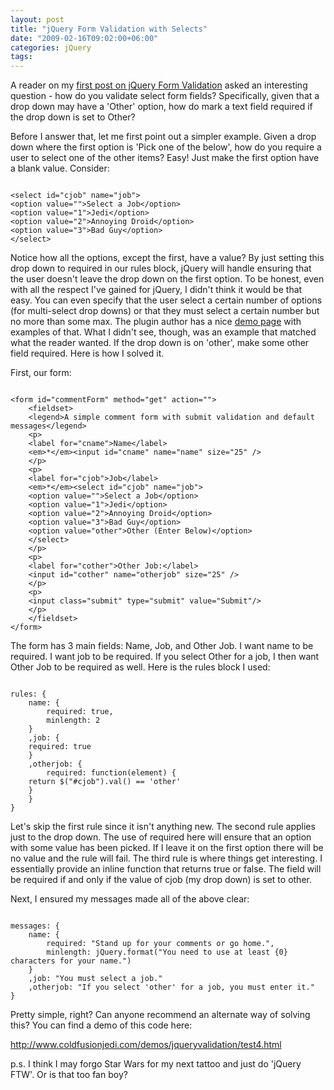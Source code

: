```yaml
---
layout: post
title: "jQuery Form Validation with Selects"
date: "2009-02-16T09:02:00+06:00"
categories: jQuery 
tags: 
---
```


A reader on my <a href="http://www.raymondcamden.com/index.cfm/2009/2/9/An-introduction-to-jQuery-and-Form-Validation">first post on jQuery Form Validation</a> asked an interesting question - how do you validate select form fields? Specifically, given that a drop down may have a 'Other' option, how do mark a text field required if the drop down is set to Other?
<!--more-->
Before I answer that, let me first point out a simpler example. Given a drop down where the first option is 'Pick one of the below', how do you require a user to select one of the other items? Easy! Just make the first option have a blank value. Consider:

<code>
&lt;select id="cjob" name="job"&gt;
&lt;option value=""&gt;Select a Job&lt;/option&gt;
&lt;option value="1"&gt;Jedi&lt;/option&gt;
&lt;option value="2"&gt;Annoying Droid&lt;/option&gt;
&lt;option value="3"&gt;Bad Guy&lt;/option&gt;
&lt;/select&gt;
</code>

Notice how all the options, except the first, have a value? By just setting this drop down to required in our rules block, jQuery will handle ensuring that the user doesn't leave the drop down on the first option. To be honest, even with all the respect I've gained for jQuery, I didn't think it would be that easy. You can even specify that the user select a certain number of options (for multi-select drop downs) or that they must select a certain number but no more than some max. The plugin author has a nice <a href="http://jquery.bassistance.de/validate/demo/radio-checkbox-select-demo.html">demo page</a> with examples of that. What I didn't see, though, was an example that matched what the reader wanted. If the drop down is on 'other', make some other field required. Here is how I solved it.

First, our form:

<code>
&lt;form id="commentForm" method="get" action=""&gt;
	&lt;fieldset&gt;
	&lt;legend&gt;A simple comment form with submit validation and default messages&lt;/legend&gt;
	&lt;p&gt;
	&lt;label for="cname"&gt;Name&lt;/label&gt;
	&lt;em&gt;*&lt;/em&gt;&lt;input id="cname" name="name" size="25" /&gt;
	&lt;/p&gt;
	&lt;p&gt;
	&lt;label for="cjob"&gt;Job&lt;/label&gt;
	&lt;em&gt;*&lt;/em&gt;&lt;select id="cjob" name="job"&gt;
	&lt;option value=""&gt;Select a Job&lt;/option&gt;
	&lt;option value="1"&gt;Jedi&lt;/option&gt;
	&lt;option value="2"&gt;Annoying Droid&lt;/option&gt;
	&lt;option value="3"&gt;Bad Guy&lt;/option&gt;
	&lt;option value="other"&gt;Other (Enter Below)&lt;/option&gt;
	&lt;/select&gt;
	&lt;/p&gt;   
	&lt;p&gt;
	&lt;label for="cother"&gt;Other Job:&lt;/label&gt;
	&lt;input id="cother" name="otherjob" size="25" /&gt;
	&lt;/p&gt;
	&lt;p&gt;
	&lt;input class="submit" type="submit" value="Submit"/&gt;
	&lt;/p&gt;
	&lt;/fieldset&gt;
&lt;/form&gt;
</code>

The form has 3 main fields: Name, Job, and Other Job. I want name to be required. I want job to be required. If you select Other for a job, I then want Other Job to be required as well. Here is the rules block I used:

<code>
rules: {
    name: {
    	required: true,
    	minlength: 2
    }
    ,job: {
	required: true
    }
    ,otherjob: {
    	required: function(element) {
	return $("#cjob").val() == 'other'
	}
    }
}
</code>

Let's skip the first rule since it isn't anything new. The second rule applies just to the drop down. The use of required here will ensure that an option with some value has been picked. If I leave it on the first option there will be no value and the rule will fail. The third rule is where things get interesting. I essentially provide an inline function that returns true or false. The field will be required if and only if the value of cjob (my drop down) is set to other.

Next, I ensured my messages made all of the above clear:

<code>
messages: {
    name: {
    	required: "Stand up for your comments or go home.",
    	minlength: jQuery.format("You need to use at least {0} characters for your name.")
    }
    ,job: "You must select a job."
    ,otherjob: "If you select 'other' for a job, you must enter it."
}
</code>

Pretty simple, right? Can anyone recommend an alternate way of solving this? You can find a demo of this code here:

<a href="http://www.coldfusionjedi.com/demos/jqueryvalidation/test4.html">http://www.coldfusionjedi.com/demos/jqueryvalidation/test4.html</a>

p.s. I think I may forgo Star Wars for my next tattoo and just do 'jQuery FTW'. Or is that too fan boy?
